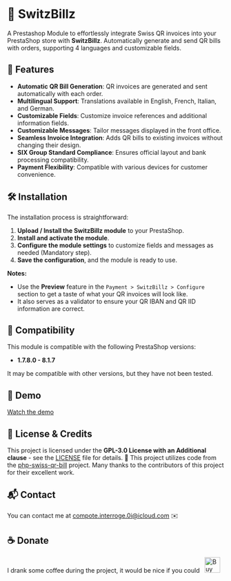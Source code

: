 # 🚀 SwitzBillz

A Prestashop Module to effortlessly integrate Swiss QR invoices into your PrestaShop store with **SwitzBillz**.
Automatically generate and send QR bills with orders, supporting 4 languages and customizable fields.

## 🌟 Features 

- **Automatic QR Bill Generation**: QR invoices are generated and sent automatically with each order.
- **Multilingual Support**: Translations available in English, French, Italian, and German.
- **Customizable Fields**: Customize invoice references and additional information fields.
- **Customizable Messages**: Tailor messages displayed in the front office.
- **Seamless Invoice Integration**: Adds QR bills to existing invoices without changing their design.
- **SIX Group Standard Compliance**: Ensures official layout and bank processing compatibility.
- **Payment Flexibility**: Compatible with various devices for customer convenience.

## 🛠️ Installation

The installation process is straightforward:

1. **Upload / Install the SwitzBillz module** to your PrestaShop.
2. **Install and activate the module**.
3. **Configure the module settings** to customize fields and messages as needed (Mandatory step).
4. **Save the configuration**, and the module is ready to use.

**Notes:**
- Use the **Preview** feature in the `Payment > SwitzBillz > Configure` section to get a taste of what your QR invoices will look like. 
- It also serves as a validator to ensure your QR IBAN and QR IID information are correct.

## 🧩 Compatibility

This module is compatible with the following PrestaShop versions:

- **1.7.8.0 - 8.1.7**

It may be compatible with other versions, but they have not been tested.

## 🎥 Demo

[Watch the demo](https://www.youtube.com/watch?v=SjVPBJPedGw)

## 📜 License & Credits

This project is licensed under the **GPL-3.0 License with an Additional clause** - see the [LICENSE](LICENSE) file for details. 📄
This project utilizes code from the [php-swiss-qr-bill](https://github.com/sprain/php-swiss-qr-bill) project. Many thanks to the contributors of this project for their excellent work.


## 📬 Contact

You can contact me at [compote.interroge.0i@icloud.com](mailto:compote.interroge.0i@icloud.com) ✉️

## ☕ Donate

I drank some coffee during the project, it would be nice if you could &nbsp;&nbsp;<a href='https://ko-fi.com/Y8Y7ZK4DS' target='_blank'><img height='36' style='border:0px;height:36px;' src='https://storage.ko-fi.com/cdn/kofi3.png?v=3' border='0' alt='Buy Me a Coffee at ko-fi.com' /></a>

